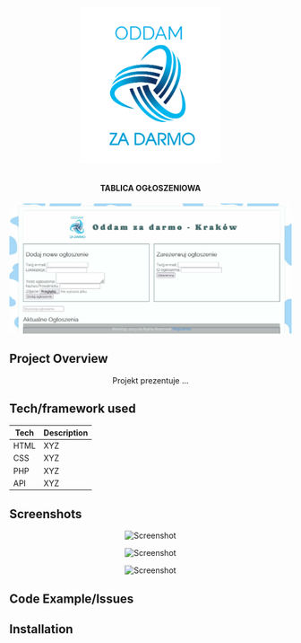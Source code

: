 <h1 align="center">

<br>

<p align="center">
<img src="https://github.com/grochot-agh/final-project-kapibary/blob/main/img/logomaker.png" width = 50% height = 50% alt="Logo">
</p>





</h1>

<h4 align="center">TABLICA OGŁOSZENIOWA</h4>
<p align="center">
    <img src="img/screen aplikacja 1.jpg">
</p>


## Project Overview 
<p align="center">
Projekt prezentuje ...
</p>

## Tech/framework used 

| Tech                                                    | Description                              |
| ------------------------------------------------------- | ---------------------------------------- |
| HTML                           | XYZ   |
| CSS                           | XYZ   |
| PHP                           | XYZ   |
| API                           | XYZ   |


## Screenshots

<p align="center">
    <img src="" alt="Screenshot">
</p>

<p align="center">
    <img src="" alt="Screenshot">
</p>

<p align="center">
    <img src="" alt="Screenshot">
</p>

## Code Example/Issues


## Installation




